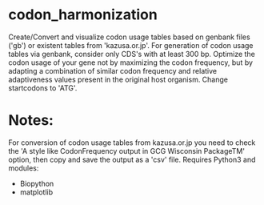 # codon_harmonization
Create/Convert and visualize codon usage tables based on genbank files ('gb') or existent tables from 'kazusa.or.jp'. For generation of codon usage tables via genbank, consider only CDS's with at least 300 bp. Optimize the codon usage of your gene not by maximizing the codon frequency, but by adapting a combination of similar codon frequency and relative adaptiveness values present in the original host organism. Change startcodons to 'ATG'.

# Notes:
For conversion of codon usage tables from kazusa.or.jp you need to check the 'A style like CodonFrequency output in GCG Wisconsin PackageTM' option, then copy and save the output as a 'csv' file.
Requires Python3 and modules:
- Biopython
- matplotlib